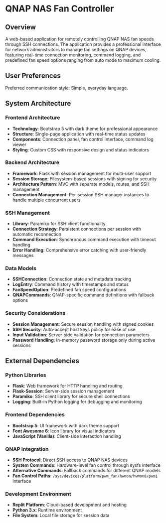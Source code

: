 # QNAP NAS Fan Controller

## Overview

A web-based application for remotely controlling QNAP NAS fan speeds through SSH connections. The application provides a professional interface for network administrators to manage fan settings on QNAP devices, featuring real-time connection monitoring, command logging, and predefined fan speed options ranging from auto mode to maximum cooling.

## User Preferences

Preferred communication style: Simple, everyday language.

## System Architecture

### Frontend Architecture
- **Technology**: Bootstrap 5 with dark theme for professional appearance
- **Structure**: Single-page application with real-time status updates
- **Components**: Connection panel, fan control interface, command log viewer
- **Styling**: Custom CSS with responsive design and status indicators

### Backend Architecture
- **Framework**: Flask with session management for multi-user support
- **Session Storage**: Filesystem-based sessions with signing for security
- **Architecture Pattern**: MVC with separate models, routes, and SSH management
- **Connection Management**: Per-session SSH manager instances to handle multiple concurrent users

### SSH Management
- **Library**: Paramiko for SSH client functionality
- **Connection Strategy**: Persistent connections per session with automatic reconnection
- **Command Execution**: Synchronous command execution with timeout handling
- **Error Handling**: Comprehensive error catching with user-friendly messages

### Data Models
- **SSHConnection**: Connection state and metadata tracking
- **LogEntry**: Command history with timestamps and status
- **FanSpeedOption**: Predefined fan speed configurations
- **QNAPCommands**: QNAP-specific command definitions with fallback options

### Security Considerations
- **Session Management**: Secure session handling with signed cookies
- **SSH Security**: Auto-accept host keys policy for ease of use
- **Input Validation**: Server-side validation for connection parameters
- **Password Handling**: In-memory password storage only during active sessions

## External Dependencies

### Python Libraries
- **Flask**: Web framework for HTTP handling and routing
- **Flask-Session**: Server-side session management
- **Paramiko**: SSH client library for secure shell connections
- **Logging**: Built-in Python logging for debugging and monitoring

### Frontend Dependencies
- **Bootstrap 5**: UI framework with dark theme support
- **Font Awesome 6**: Icon library for visual indicators
- **JavaScript (Vanilla)**: Client-side interaction handling

### QNAP Integration
- **SSH Protocol**: Direct SSH access to QNAP NAS devices
- **System Commands**: Hardware-level fan control through sysfs interface
- **Alternative Commands**: Fallback commands for different QNAP models
- **Fan Control Paths**: `/sys/devices/platform/pwm_fan/hwmon/hwmon0/pwm1` interface

### Development Environment
- **Replit Platform**: Cloud-based development and hosting
- **Python 3.x**: Runtime environment
- **File System**: Local file storage for session data